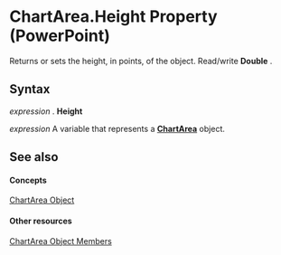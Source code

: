 
# ChartArea.Height Property (PowerPoint)

Returns or sets the height, in points, of the object. Read/write  **Double** .


## Syntax

 _expression_ . **Height**

 _expression_ A variable that represents a **[ChartArea](2c8bd84e-18e7-6417-de4d-d643064e20f5.md)** object.


## See also


#### Concepts


[ChartArea Object](2c8bd84e-18e7-6417-de4d-d643064e20f5.md)
#### Other resources


[ChartArea Object Members](ee85bf75-758e-af6f-93ec-fb2e357d863d.md)
